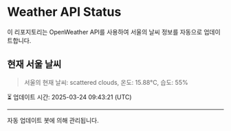 
# Weather API Status

이 리포지토리는 OpenWeather API를 사용하여 서울의 날씨 정보를 자동으로 업데이트합니다.

## 현재 서울 날씨
> 서울의 현재 날씨: scattered clouds, 온도: 15.88°C, 습도: 55%

⏳ 업데이트 시간: 2025-03-24 09:43:21 (UTC)

---
자동 업데이트 봇에 의해 관리됩니다.
